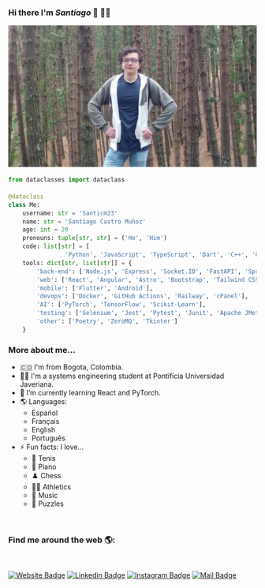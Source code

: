 ### Hi there I'm **_Santiago_** 👋 👨‍💻

![](./public/my-photo.jpg)

```python
from dataclasses import dataclass

@dataclass
class Me:
    username: str = 'Santicm23'
    name: str = 'Santiago Castro Muñoz'
    age: int = 20
    pronouns: tuple[str, str] = ('He', 'Him')
    code: list[str] = [
				'Python', 'JavaScript', 'TypeScript', 'Dart', 'C++', 'C', 'Java', 'Kotlin', 'php', 'SQL']
    tools: dict[str, list[str]] = {
        'back-end': ['Node.js', 'Express', 'Socket.IO', 'FastAPI', 'Spring Boot', 'Firebase'],
        'web': ['React', 'Angular', 'Astro', 'Bootstrap', 'Tailwind CSS'],
        'mobile': ['Flutter', 'Android'],
        'devops': ['Docker', 'GitHub Actions', 'Railway', 'cPanel'],
        'AI': ['PyTorch', 'TensorFlow', 'Scikit-Learn'],
        'testing': ['Selenium', 'Jest', 'Pytest', 'Junit', 'Apache JMeter'],
        'other': ['Poetry', 'ZeroMQ', 'Tkinter']
    }
```

### More about me...

- 🇨🇴 I'm from Bogota, Colombia.
- 👨‍💻 I'm a systems engineering student at Pontificia Universidad Javeriana.
- 🌱 I’m currently learning React and PyTorch.
- 🌎 Languages:
  - Español
  - Français
  - English
  - Português
- ⚡ Fun facts: I love...
  - 🎾 Tenis
  - 🎹 Piano
  - ♟️ Chess
  - 🏃‍♂️ Athletics
  - 🎵 Music
  - 🧩 Puzzles

<br>

### Find me around the web 🌎:

<br>

[![Website Badge](https://img.shields.io/badge/Website-3b5998?logo=Google-Chrome&logoColor=white&link=https://santicm.com)](https://santicm.com)
[![Linkedin Badge](https://img.shields.io/badge/-LinkedIn-222222?logo=Linkedin&logoColor=white&link=https://www.linkedin.com/in/01naveenv/)](https://www.linkedin.com/in/santiago-castro-2b2a77276/)
[![Instagram Badge](https://img.shields.io/badge/-Instagram-222222?logo=Instagram&logoColor=white&link=https://www.instagram.com/santicm23/)](https://www.instagram.com/santicm23/)
[![Mail Badge](https://img.shields.io/badge/-Mail-222222?logo=Gmail&logoColor=white&link=https://)](mailto:Santicastrom@outlook.com)
